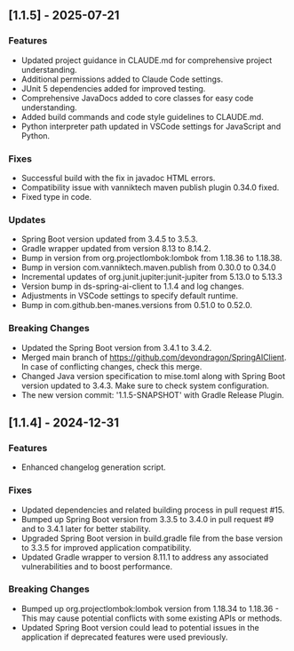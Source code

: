 ## [1.1.5] - 2025-07-21
### Features
- Updated project guidance in CLAUDE.md for comprehensive project understanding.
- Additional permissions added to Claude Code settings.
- JUnit 5 dependencies added for improved testing.
- Comprehensive JavaDocs added to core classes for easy code understanding.
- Added build commands and code style guidelines to CLAUDE.md.
- Python interpreter path updated in VSCode settings for JavaScript and Python.

### Fixes
- Successful build with the fix in javadoc HTML errors.
- Compatibility issue with vanniktech maven publish plugin 0.34.0 fixed. 
- Fixed type in code. 

### Updates
- Spring Boot version updated from 3.4.5 to 3.5.3.
- Gradle wrapper updated from version 8.13 to 8.14.2.
- Bump in version from org.projectlombok:lombok from 1.18.36 to 1.18.38.
- Bump in version com.vanniktech.maven.publish from 0.30.0 to 0.34.0 
- Incremental updates of org.junit.jupiter:junit-jupiter from 5.13.0 to 5.13.3
- Version bump in ds-spring-ai-client to 1.1.4 and log changes.
- Adjustments in VSCode settings to specify default runtime.
- Bump in com.github.ben-manes.versions from 0.51.0 to 0.52.0.

### Breaking Changes
- Updated the Spring Boot version from 3.4.1 to 3.4.2.
- Merged main branch of https://github.com/devondragon/SpringAIClient. In case of conflicting changes, check this merge.
- Changed Java version specification to mise.toml along with Spring Boot version updated to 3.4.3. Make sure to check system configuration.
- The new version commit: '1.1.5-SNAPSHOT' with Gradle Release Plugin.

## [1.1.4] - 2024-12-31
### Features
- Enhanced changelog generation script.

### Fixes
- Updated dependencies and related building process in pull request #15.
- Bumped up Spring Boot version from 3.3.5 to 3.4.0 in pull request #9 and to 3.4.1 later for better stability.
- Upgraded Spring Boot version in build.gradle file from the base version to 3.3.5 for improved application compatibility.
- Updated Gradle wrapper to version 8.11.1 to address any associated vulnerabilities and to boost performance.

### Breaking Changes
- Bumped up org.projectlombok:lombok version from 1.18.34 to 1.18.36 - This may cause potential conflicts with some existing APIs or methods.
- Updated Spring Boot version could lead to potential issues in the application if deprecated features were used previously.

